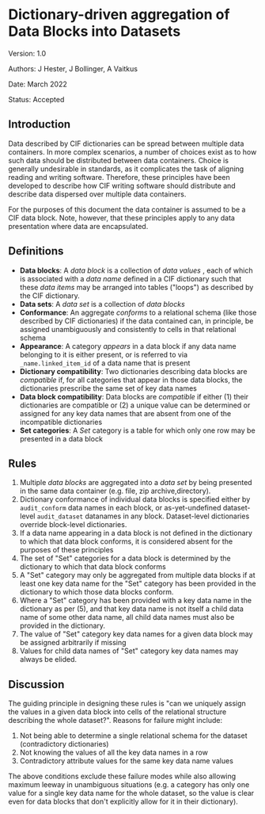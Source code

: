 # Dictionary-driven aggregation of Data Blocks into Datasets

Version: 1.0

Authors: J Hester, J Bollinger, A Vaitkus 

Date: March 2022

Status: Accepted

## Introduction

Data described by CIF dictionaries can be spread between multiple data
containers. In more complex
scenarios, a number of choices exist as to how such data should be
distributed between data containers. Choice is generally undesirable
in standards, as it complicates the task of aligning reading and
writing software. Therefore, these principles have been developed to
describe how CIF writing software should distribute and describe data
dispersed over multiple data containers. 

For the purposes of this document the data container is assumed to be
a CIF data block. Note, however, that these principles apply to any data
presentation where data are encapsulated.

## Definitions

- **Data blocks**: A _data block_ is a collection of _data values_ , each of which is associated with a _data name_ defined in a CIF dictionary such that these _data items_ may be arranged into tables ("loops") as described by the CIF dictionary.
- **Data sets**: A _data set_ is a collection of _data blocks_
- **Conformance**: An aggregate _conforms_ to a relational schema (like those described by CIF dictionaries) if the data contained can, in principle, be assigned unambiguously and consistently to cells in that relational schema
- **Appearance**: A category _appears_ in a data block if any data name belonging to it is either present, or is referred to via `_name.linked_item_id` of a data name that is present
- **Dictionary compatibility**: Two dictionaries describing data blocks are _compatible_ if, for all categories that appear in those data blocks, the dictionaries prescribe the same set of key data names
- **Data block compatibility**: Data blocks are _compatible_ if either (1) their dictionaries are compatible or (2) a unique value can be determined or assigned for any key data names that are absent from one of the incompatible dictionaries
- **Set categories**: A _Set_ category is a table for which only one row may be presented in a data block

## Rules
1. Multiple _data blocks_ are aggregated into a _data set_ by being presented in the same data container (e.g. file, zip archive,directory).
2. Dictionary conformance of individual data blocks is specified either by `audit_conform` data names in each block, or as-yet-undefined dataset-level `audit_dataset` datanames in any block. Dataset-level dictionaries override block-level dictionaries.
3. If a data name appearing in a data block is not defined in the dictionary to which that data block conforms, it is considered absent for the purposes of these principles
4. The set of "Set" categories for a data block is determined by the dictionary to which that data block conforms
5. A "Set" category may only be aggregated from multiple data blocks if at least one key data name for the "Set" category has been provided in the dictionary to which those data blocks conform.
6. Where a "Set" category has been provided with a key data name in the dictionary as per (5), and that key data name is not itself a child data name of some other data name, all child data names must also be provided in the dictionary.
7. The value of "Set" category key data names for a given data block may be assigned arbitrarily if missing
8. Values for child data names of "Set" category key data names may always be elided.

## Discussion
The guiding principle in designing these rules is "can we uniquely assign the values in a given data block into cells of the relational structure describing the whole dataset?". Reasons for failure might include:
1. Not being able to determine a single relational schema for the
dataset (contradictory dictionaries)
2. Not knowing the values of all the key data names in a row
3. Contradictory attribute values for the same key data name values

The above conditions exclude these failure modes while also allowing maximum leeway in unambiguous situations 
(e.g. a category has only one value for a single key data name for the whole dataset, so the value is clear even 
for data blocks that don't explicitly allow for it in their dictionary).

